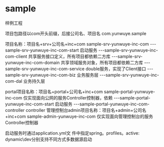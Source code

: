 # sample
样例工程

项目包路径以com开头前缀，后接公司名、项目名
com.yunwuye.sample 

项目名称：项目名+srv+公司名+inc+com
sample-srv-yunwuye-inc-com
   ---sample-srv-yunwuye-inc-com-start    启动服务
   ---sample-srv-yunwuye-inc-com-client   共享服务接口定义，所有项目都依赖二方库
   ---sample-srv-yunwuye-inc-com-domain   共享领域服务对象，所有项目都依赖二方库
   ---sample-srv-yunwuye-inc-com-service  double服务，实现了Client接口
   ---sample-srv-yunwuye-inc-com-biz      业务服务层
   ---sample-srv-yunwuye-inc-com-dal      业务持久层

portal项目名称：项目名+portal+公司名+inc+com
sample-portal-yunwuye-inc-com 仅实现面向公网的服务Controller控制器，依赖
   ---sample-portal-yunwuye-inc-com-start    启动服务
   ---sample-portal-yunwuye-inc-com-controller    controller
管理控制台admin项目名称：项目名+admin+公司名+inc+com
sample-admin-yunwuye-inc-com 仅实现面向管理控制台的服务Controller控制器

启动服务时通过application.yml文 件中指定spring。profiles。active: dynamic\dev分别支持不同方式多数据源启动
